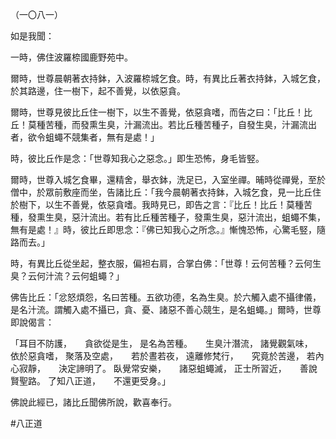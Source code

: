 （一〇八一）

如是我聞：

一時，佛住波羅㮈國鹿野苑中。

爾時，世尊晨朝著衣持鉢，入波羅㮈城乞食。時，有異比丘著衣持鉢，入城乞食，於其路邊，住一樹下，起不善覺，以依惡貪。

爾時，世尊見彼比丘住一樹下，以生不善覺，依惡貪嗜，而告之曰：「比丘！比丘！莫種苦種，而發熏生臭，汁漏流出。若比丘種苦種子，自發生臭，汁漏流出者，欲令蛆蠅不競集者，無有是處！」

時，彼比丘作是念：「世尊知我心之惡念。」即生恐怖，身毛皆竪。

爾時，世尊入城乞食畢，還精舍，舉衣鉢，洗足已，入室坐禪。晡時從禪覺，至於僧中，於眾前敷座而坐，告諸比丘：「我今晨朝著衣持鉢，入城乞食，見一比丘住於樹下，以生不善覺，依惡貪嗜。我時見已，即告之言：『比丘！比丘！莫種苦種，發熏生臭，惡汁流出。若有比丘種苦種子，發熏生臭，惡汁流出，蛆蠅不集，無有是處！』時，彼比丘即思念：『佛已知我心之所念。』慚愧恐怖，心驚毛竪，隨路而去。」

時，有異比丘從坐起，整衣服，偏袒右肩，合掌白佛：「世尊！云何苦種？云何生臭？云何汁流？云何蛆蠅？」

佛告比丘：「忿怒煩怨，名曰苦種。五欲功德，名為生臭。於六觸入處不攝律儀，是名汁流。謂觸入處不攝已，貪、憂、諸惡不善心競生，是名蛆蠅。」爾時，世尊即說偈言：

「耳目不防護，　　貪欲從是生，
是名為苦種。　　生臭汁潛流，
諸覺觀氣味，　　依於惡貪嗜，
聚落及空處，　　若於晝若夜，
遠離修梵行，　　究竟於苦邊，
若內心寂靜，　　決定諦明了。
臥覺常安樂，　　諸惡蛆蠅滅，
正士所習近，　　善說賢聖路。
了知八正道，　　不還更受身。」

佛說此經已，諸比丘聞佛所說，歡喜奉行。




#八正道
